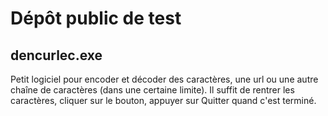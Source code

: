 # Dépôt public de test

## dencurlec.exe

Petit logiciel pour encoder et décoder des caractères, une url ou une autre chaîne de caractères (dans une certaine limite).
Il suffit de rentrer les caractères, cliquer sur le bouton, appuyer sur Quitter quand c'est terminé.
